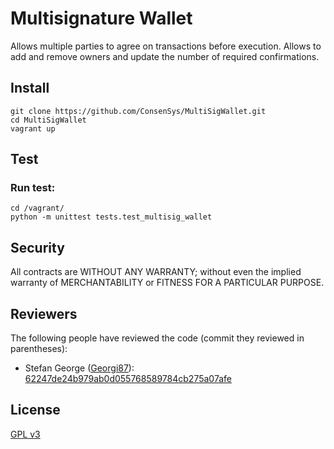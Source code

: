 Multisignature Wallet
===================

Allows multiple parties to agree on transactions before execution. Allows to add and remove owners and update the number of required confirmations.

Install
-------------
```
git clone https://github.com/ConsenSys/MultiSigWallet.git
cd MultiSigWallet
vagrant up
```

Test
-------------
### Run test:
```
cd /vagrant/
python -m unittest tests.test_multisig_wallet
```

Security
-------------
All contracts are WITHOUT ANY WARRANTY; without even the implied warranty of MERCHANTABILITY or FITNESS FOR A PARTICULAR PURPOSE.

Reviewers
-------------
The following people have reviewed the code (commit they reviewed in parentheses):
- Stefan George ([Georgi87](https://github.com/Georgi87)): [62247de24b979ab0d055768589784cb275a07afe](https://github.com/ConsenSys/MultiSigWallet/tree/62247de24b979ab0d055768589784cb275a07afe)

License
-------------
[GPL v3](https://github.com/ConsenSys/MultiSigWallet/blob/master/LICENSE.txt)
